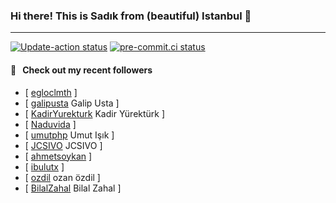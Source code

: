 ### Hi there! This is Sadık from (beautiful) Istanbul 👋

---

[![Update-action status](https://github.com/sadikkuzu/sadikkuzu/actions/workflows/sadikkuzu.yml/badge.svg)](https://github.com/sadikkuzu/sadikkuzu/actions/workflows/sadikkuzu.yml)
[![pre-commit.ci status](https://results.pre-commit.ci/badge/github/sadikkuzu/sadikkuzu/master.svg)](https://results.pre-commit.ci/latest/github/sadikkuzu/sadikkuzu/master)

#### 🔭 &nbsp; Check out my recent followers

- [ [egloclmth](https://github.com/egloclmth)  ]
- [ [galipusta](https://github.com/galipusta) Galip Usta ]
- [ [KadirYurekturk](https://github.com/KadirYurekturk) Kadir Yürektürk ]
- [ [Naduvida](https://github.com/Naduvida)  ]
- [ [umutphp](https://github.com/umutphp) Umut Işık ]
- [ [JCSIVO](https://github.com/JCSIVO) JCSIVO ]
- [ [ahmetsoykan](https://github.com/ahmetsoykan)  ]
- [ [ibulutx](https://github.com/ibulutx)  ]
- [ [ozdil](https://github.com/ozdil) ozan özdil ]
- [ [BilalZahal](https://github.com/BilalZahal) Bilal Zahal ]
